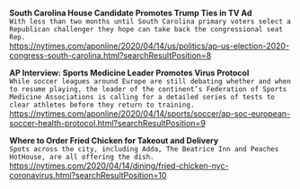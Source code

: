 **South Carolina House Candidate Promotes Trump Ties in TV Ad**\
`With less than two months until South Carolina primary voters select a Republican challenger they hope can take back the congressional seat Rep.`\
https://nytimes.com/aponline/2020/04/14/us/politics/ap-us-election-2020-congress-south-carolina.html?searchResultPosition=8

**AP Interview: Sports Medicine Leader Promotes Virus Protocol**\
`While soccer leagues around Europe are still debating whether and when to resume playing, the leader of the continent’s Federation of Sports Medicine Associations is calling for a detailed series of tests to clear athletes before they return to training.`\
https://nytimes.com/aponline/2020/04/14/sports/soccer/ap-soc-european-soccer-health-protocol.html?searchResultPosition=9

**Where to Order Fried Chicken for Takeout and Delivery**\
`Spots across the city, including Adda, The Beatrice Inn and Peaches HotHouse, are all offering the dish.`\
https://nytimes.com/2020/04/14/dining/fried-chicken-nyc-coronavirus.html?searchResultPosition=10

